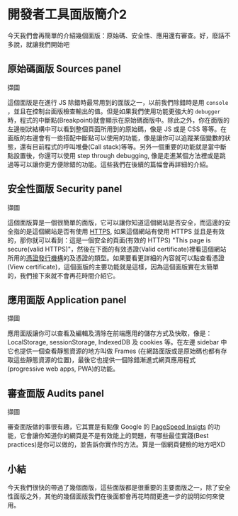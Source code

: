 
# 開發者工具面版簡介2

今天我們會再簡單的介紹幾個面版：原始碼、安全性、應用還有審查。好，廢話不多說，就讓我們開始吧

## 原始碼面版 Sources panel
擷圖

這個面版是在進行 JS 除錯時最常用到的面版之一，以前我們除錯時是用 `console` ，並且在控制台面版檢查輸出的值。但是如果我們使用功能更強大的 `debugger` 時，程式的中斷點(Breakpoint)就會顯示在原始碼面版中。除此之外，你在面版的左邊樹狀結構中可以看到整個頁面所用到的原始碼，像是 JS 或是 CSS 等等。在面版的右邊會有一些搭配中斷點可以使用的功能，像是讓你可以追蹤某個變數的狀態，還有目前程式的呼叫堆疊(Call stack)等等。另外一個重要的功能就是當中斷點設置後，你還可以使用 step through debugging, 像是走進某個方法裡或是跳過等可以讓你更方便除錯的功能。這些我們在後續的篇幅會再詳細的介紹。

## 安全性面版 Security panel
擷圖

這個面版算是一個很簡單的面版，它可以讓你知道這個網站是否安全，而這邊的安全指的是這個網站是否有使用 [HTTPS](https://zh.wikipedia.org/wiki/%E8%B6%85%E6%96%87%E6%9C%AC%E4%BC%A0%E8%BE%93%E5%AE%89%E5%85%A8%E5%8D%8F%E8%AE%AE), 如果這個網站有使用 HTTPS 並且是有效的，那你就可以看到：這是一個安全的頁面(有效的 HTTPS) "This page is secure(valid HTTPS)"，然後在下面的有效憑證(Valid certificate)裡看這個網站所用的[憑證發行機構](https://zh.wikipedia.org/wiki/%E6%95%B0%E5%AD%97%E8%AF%81%E4%B9%A6%E8%AE%A4%E8%AF%81%E6%9C%BA%E6%9E%84)的及憑證的類型。如果要看更詳細的內容就可以點查看憑證(View certificate)，這個面版的主要功能就是這樣，因為這個面版實在太簡單的，我們接下來就不會再花時間介紹它。


## 應用面版 Application panel
擷圖

應用面版讓你可以查看及編輯及清除在前端應用的儲存方式及快取，像是：LocalStorage, sessionStorage, IndexedDB 及 cookies 等。在左邊 sidebar 中它也提供一個查看靜態資源的地方叫做 Frames (在網路面版或是原始碼也都有存取這些靜態資源的位置)，最後它也提供一個除錯漸進式網頁應用程式(progressive web apps, PWA)的功能。


## 審查面版 Audits panel
擷圖

審查面版做的事很有趣，它其實是有點像 Google 的 [PageSpeed Insigts](https://developers.google.com/speed/pagespeed/insights/?hl=zh-tw) 的功能，它會讓你知道你的網頁是不是有效能上的問題，有哪些最佳實踐(Best practices)是你可以做的，並告訴你實作的方法。算是一個網頁健檢的地方吧XD

## 小結
今天我們很快的帶過了幾個面版，這些面版都是很重要的主要面版之一，除了安全性面版之外，其他的幾個面版我們在後面都會再花時間更進一步的說明如何來使用。



